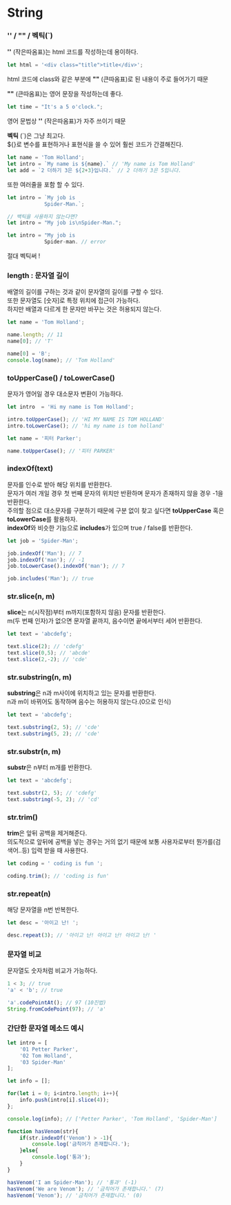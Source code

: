 String
=============
### '' / "" / 벡틱(`)
**''** \(작은따옴표)는 html 코드를 작성하는데 용이하다.
```javascript
let html = '<div class="title">title</div>';
``` 
html 코드에 class와 같은 부분에 **""** \(큰따옴표)로 된 내용이 주로 들어가기 때문   
   
**""** \(큰따옴표)는 영어 문장을 작성하는데 좋다.
```javascript
let time = "It's a 5 o'clock.";
```
영어 문법상 **''** \(작은따옴표)가 자주 쓰이기 때문   

**벡틱** \(`)은 그냥 최고다.   
\${}로 변수를 표현하거나 표현식을 쓸 수 있어 훨씬 코드가 간결해진다.   
```javascript
let name = 'Tom Holland';
let intro = `My name is ${name}.` // 'My name is Tom Holland'
let add = `2 더하기 3은 ${2+3}입니다.` // 2 더하기 3은 5입니다.
```
또한 여러줄을 포함 할 수 있다.
```javascript
let intro = `My job is
            Spider-Man.`;

// 백틱을 사용하지 않는다면?
let intro = "My job is\nSpider-Man.";

let intro = "My job is 
            Spider-man. // error
```
절대 벡틱써 !   

### length : 문자열 길이
배열의 길이를 구하는 것과 같이 문자열의 길이를 구할 수 있다.   
또한 문자열도 \[숫자]로 특정 위치에 접근이 가능하다.   
하지만 배열과 다르게 한 문자만 바꾸는 것은 허용되지 않는다.
```javascript
let name = 'Tom Holland';

name.length; // 11
name[0]; // 'T'

name[0] = 'B';
console.log(name); // 'Tom Holland'
```

### toUpperCase() / toLowerCase()
문자가 영어일 경우 대소문자 변환이 가능하다.
```javascript
let intro  = 'Hi my name is Tom Holland';

intro.toUpperCase(); // 'HI MY NAME IS TOM HOLLAND'
intro.toLowerCase(); // 'hi my name is tom holland'

let name = '피터 Parker';

name.toUpperCase(); // '피터 PARKER'
```

### indexOf(text)
문자를 인수로 받아 해당 위치를 반환한다.   
문자가 여러 개일 경우 첫 번째 문자의 위치만 반환하며 문자가 존재하지 않을 경우 -1을 반환한다.  
주의할 점으로 대소문자를 구분하기 때문에 구분 없이 찾고 싶다면 **toUpperCase** 혹은 **toLowerCase**를 활용하자.   
**indexOf**와 비슷한 기능으로 **includes**가 있으며 true / false를 반환한다.
```javascript
let job = 'Spider-Man';

job.indexOf('Man'); // 7
job.indexOf('man'); // -1
job.toLowerCase().indexOf('man'); // 7

job.includes('Man'); // true
```

### str.slice(n, m)
**slice**는 n\(시작점)부터 m까지\(포함하지 않음) 문자를 반환한다.   
m\(두 번째 인자)가 없으면 문자열 끝까지, 음수이면 끝에서부터 세어 반환한다.
```javascript
let text = 'abcdefg';

text.slice(2); // 'cdefg'
text.slice(0,5); // 'abcde'
text.slice(2,-2); // 'cde'
```

### str.substring(n, m)
**substring**은 n과 m사이에 위치하고 있는 문자를 반환한다.   
n과 m이 바뀌어도 동작하며 음수는 허용하지 않는다.\(0으로 인식)   
```javascript
let text = 'abcdefg';

text.substring(2, 5); // 'cde'
text.substring(5, 2); // 'cde'
```

### str.substr(n, m)
**substr**은 n부터 m개를 반환한다.   
```javascript
let text = 'abcdefg';

text.substr(2, 5); // 'cdefg'
text.substring(-5, 2); // 'cd'
```

### str.trim()
**trim**은 앞뒤 공백을 제거해준다.   
의도적으로 앞뒤에 공백을 넣는 경우는 거의 없기 때문에 보통 사용자로부터 뭔가를\(검색어..등) 입력 받을 때 사용한다.
```javascript
let coding = ' coding is fun ';

coding.trim(); // 'coding is fun'
```

### str.repeat(n)
해당 문자열을 n번 반복한다.
```javascript
let desc = '아이고 난! ';

desc.repeat(3); // '아이고 난! 아이고 난! 아이고 난! '
```

### 문자열 비교
문자열도 숫자처럼 비교가 가능하다.   
```javascript
1 < 3; // true
'a' < 'b'; // true

'a'.codePointAt(); // 97 (10진법)
String.fromCodePoint(97); // 'a'
```

### 간단한 문자열 메소드 예시
```javascript
let intro = [
    '01 Petter Parker',
    '02 Tom Holland',
    '03 Spider-Man'
];

let info = [];

for(let i = 0; i<intro.length; i++){
    info.push(intro[i].slice(4));
};

console.log(info); // ['Petter Parker', 'Tom Holland', 'Spider-Man']
```
```javascript
function hasVenom(str){
    if(str.indexOf('Venom') > -1){
        console.log('금칙어가 존재합니다.');
    }else{
        console.log('통과');
    }
}

hasVenom('I am Spider-Man'); // '통과' (-1)
hasVenom('We are Venom'); // '금칙어가 존재합니다.' (7)
hasVenom('Venom'); // '금칙어가 존재합니다.' (0)
```